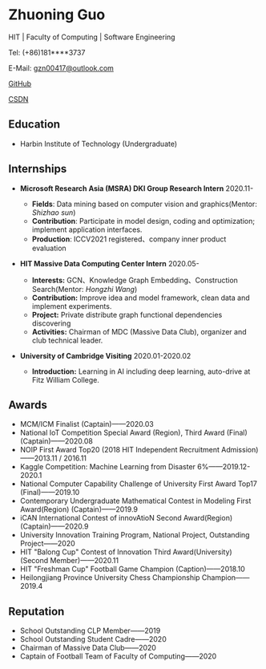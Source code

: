 # Zhuoning Guo

HIT | Faculty of Computing | Software Engineering

Tel: (+86)181\*\*\*\*3737

E-Mail: gzn00417@outlook.com

[GitHub](https://github.com/gzn00417)

[CSDN](https://blog.csdn.net/gzn00417)

## Education

- Harbin Institute of Technology (Undergraduate) 

## Internships

- **Microsoft Research Asia (MSRA) DKI Group Research Intern** 2020.11-

	- **Fields**: Data mining based on computer vision and graphics(Mentor: *Shizhao sun*)
	- **Contribution**: Participate in model design, coding and optimization; implement application interfaces.
	- **Production**: ICCV2021 registered、company inner product evaluation

- **HIT Massive Data Computing Center Intern** 2020.05-

	- **Interests:** GCN、Knowledge Graph Embedding、Construction Search(Mentor: *Hongzhi Wang*)
	- **Contribution:** Improve idea and model framework, clean data and implement experiments.
	- **Project:** Private distribute graph functional dependencies discovering
	- **Activities:** Chairman of MDC (Massive Data Club), organizer and club technical leader.

- **University of Cambridge Visiting** 2020.01-2020.02
	- **Introduction:** Learning in AI including deep learning, auto-drive at Fitz William College.

## Awards

- MCM/ICM Finalist (Captain)——2020.03
- National IoT Competition Special Award (Region), Third Award (Final) (Captain)——2020.08
- NOIP First Award Top20 (2018 HIT Independent Recruitment Admission)——2013.11 / 2016.11
- Kaggle Competition: Machine Learning from Disaster 6%——2019.12-2020.1
- National Computer Capability Challenge of University First Award Top17 (Final)——2019.10
- Contemporary Undergraduate Mathematical Contest in Modeling First Award(Region) (Captain)——2019.9
- iCAN International Contest of innovAtioN Second Award(Region) (Captain)——2020.9
- University Innovation Training Program, National Project, Outstanding Project——2020
- HIT "Balong Cup" Contest of Innovation Third Award(University) (Second Member)——2020.11
- HIT "Freshman Cup" Football Game Champion (Caption)——2018.10
- Heilongjiang Province University Chess Championship Champion——2019.4

## Reputation

- School Outstanding CLP Member——2019
- School Outstanding Student Cadre——2020
- Chairman of Massive Data Club——2020
- Captain of Football Team of Faculty of Computing——2020